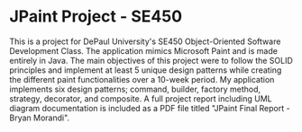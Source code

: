 # JPaint Project - SE450
This is a project for DePaul University's SE450 Object-Oriented Software Development Class. The application mimics Microsoft Paint and is made entirely in Java. The main objectives of this project were to follow the SOLID principles and implement at least 5 unique design patterns while creating the different paint functionalities over a 10-week period. My application implements six design patterns; command, builder, factory method, strategy, decorator, and composite. A full project report including UML diagram documentation is included as a PDF file titled "JPaint Final Report - Bryan Morandi".

